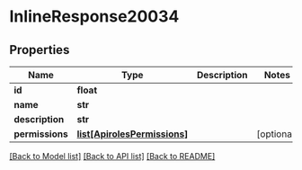 # InlineResponse20034

## Properties
Name | Type | Description | Notes
------------ | ------------- | ------------- | -------------
**id** | **float** |  | 
**name** | **str** |  | 
**description** | **str** |  | 
**permissions** | [**list[ApirolesPermissions]**](ApirolesPermissions.md) |  | [optional] 

[[Back to Model list]](../README.md#documentation-for-models) [[Back to API list]](../README.md#documentation-for-api-endpoints) [[Back to README]](../README.md)

